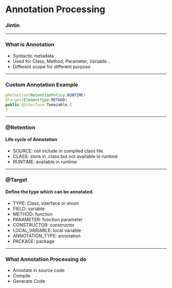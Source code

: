 # Annotation Processing
### Jintin

---
### What is Annotation

- Syntactic metadata
- Used for Class, Method, Parameter, Variable...
- Different scope for different purpose

---
### Custom Annotation Example

```Java
@Retention(RetentionPolicy.RUNTIME)
@Target(ElementType.METHOD)
public @interface Tweezable {
}
```

---
### @Retention
#### Life cycle of Annotation

- SOURCE: not include in compiled class file
- CLASS: store in .class but not available in runtime
- RUNTIME: available in runtime

---
### @Target
#### Define the type which can be annotated.

- TYPE: Class, interface or enum
- FIELD: variable
- METHOD: function
- PARAMETER: function parameter
- CONSTRUCTOR: constructor
- LOCAL_VARIABLE: local variable
- ANNOTATION_TYPE: annotation
- PACKAGE: package

---
### What Annotation Processing do

- Annotate in source code
- Compile
- Generate Code
